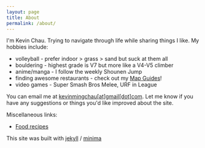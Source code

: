 ```yaml
---
layout: page
title: About
permalink: /about/
---
```


I'm Kevin Chau. Trying to navigate through life while sharing things I like.
My hobbies include:
* volleyball - prefer indoor > grass > sand but suck at them all
* bouldering - highest grade is V7 but more like a V4-V5 climber
* anime/manga - I follow the weekly Shounen Jump
* finding awesome restaurants - check out my [Map Guides](/map-guides/)!
* video games - Super Smash Bros Melee, URF in League

You can email me at [kevinmingchau[at]gmail[dot]com](mailto:kevinmingchau@gmail.com).
Let me know if you have any suggestions or things you'd like improved about the site.

Miscellaneous links:
* [Food recipes](https://docs.google.com/document/d/1eaU5S5pw7_stbTmpNmHpP2_vXEjFSnCIpTLTA7SqWuw/edit)


This site was built with [jekyll](https://github.com/jekyll) / [minima](https://github.com/jekyll/minima)
